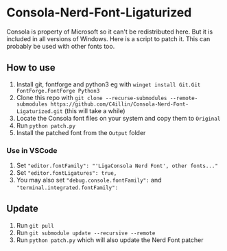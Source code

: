 # Consola-Nerd-Font-Ligaturized

Consola is property of Microsoft so it can't be redistributed here. But it is included in all versions of Windows. Here is a script to patch it. This can probably be used with other fonts too.

## How to use

1. Install git, fontforge and python3 eg with `winget install Git.Git FontForge.FontForge Python3`
2. Clone this repo with `git clone --recurse-submodules --remote-submodules https://github.com/C4illin/Consola-Nerd-Font-Ligaturized.git` (this will take a while)
3. Locate the Consola font files on your system and copy them to `Original`
4. Run `python patch.py`
5. Install the patched font from the `Output` folder

### Use in VSCode

1. Set `"editor.fontFamily": "'LigaConsola Nerd Font', other fonts..."`
2. Set `"editor.fontLigatures": true,`
3. You may also set `"debug.console.fontFamily":` and `"terminal.integrated.fontFamily":`

## Update

1. Run `git pull`
2. Run `git submodule update --recursive --remote`
3. Run `python patch.py` which will also update the Nerd Font patcher
